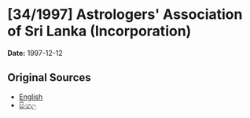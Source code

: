 # [34/1997] Astrologers' Association of Sri Lanka (Incorporation)

**Date:** 1997-12-12

## Original Sources

- [English](https://documents.gov.lk/view/acts/1997/12/34-1997_E.pdf)
- [සිංහල](https://documents.gov.lk/view/acts/1997/12/34-1997_S.pdf)
